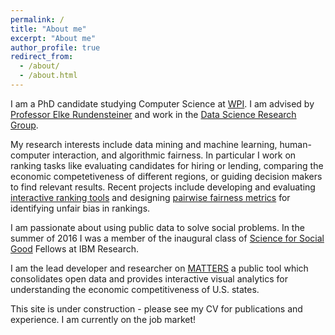 ```yaml
---
permalink: /
title: "About me"
excerpt: "About me"
author_profile: true
redirect_from: 
  - /about/
  - /about.html
---
```

I am a PhD candidate studying Computer Science at [WPI](http://www.wpi.edu/academics/cs/). I am advised by [Professor Elke Rundensteiner](https://www.wpi.edu/people/faculty/rundenst) and work in the [Data Science Research Group](href="http://davis.wpi.edu:8180/DSRG/).

My research interests include data mining and machine learning, human-computer interaction, and algorithmic fairness. In particular I work on ranking tasks like evaluating candidates for hiring or lending, comparing the economic competetiveness of different regions, or guiding decision makers to find relevant results.  Recent projects include developing and evaluating [interactive ranking tools](http://rankit.wpi.edu) and designing [pairwise fairness metrics](/publications/2019-FARE) for identifying unfair bias in rankings.

I am passionate about using public data to solve social problems. In the summer of 2016 I was a member of the inaugural class of [Science for Social Good](https://www.research.ibm.com/science-for-social-good/) Fellows at IBM Research.

I am the lead developer and researcher on [MATTERS](http://matters.mhtc.org/) a public tool which consolidates open data and provides interactive visual analytics for understanding the economic competitiveness of U.S. states. 

This site is under construction - please see my CV for publications and experience. I am currently on the job market!
